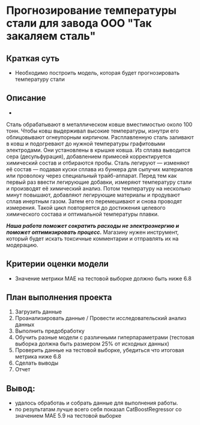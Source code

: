 # Прогнозирование температуры стали для завода ООО "Так закаляем сталь"

## Краткая суть

* Необходимо построить модель, которая будет прогнозировать температуру стали 

## Описание

* 
Сталь обрабатывают в металлическом ковше вместимостью около 100 тонн. Чтобы ковш выдерживал высокие температуры, изнутри его облицовывают огнеупорным кирпичом. Расплавленную сталь заливают в ковш и подогревают до нужной температуры графитовыми электродами. Они установлены в крышке ковша. Из сплава выводится сера (десульфурация), добавлением примесей корректируется химический состав и отбираются пробы. Сталь легируют — изменяют её состав — подавая куски сплава из бункера для сыпучих материалов или проволоку через специальный трайб-аппарат. Перед тем как первый раз ввести легирующие добавки, измеряют температуру стали и производят её химический анализ. Потом температуру на несколько минут повышают, добавляют легирующие материалы и продувают сплав инертным газом. Затем его перемешивают и снова проводят измерения. Такой цикл повторяется до достижения целевого химического состава и оптимальной температуры плавки.


***Наша работа поможет сократить расходы не электроэнергию и поможет оптимизировать процесс.*** Магазину нужен инструмент, который будет искать токсичные комментарии и отправлять их на модерацию.

## Критерии оценки модели

* Значение метрики MAE на тестовой выборке должно быть ниже 6.8

## План выполнения проекта

1. Загрузить данные
2. Проанализировать данные / Провести исследовательский анализ данных
3. Выполнить предобработку
4. Обучить разные модели с различными гиперпараметрами (тестовая выборка должна быть размером 25% от исходных данных)
5. Проверить данные на тестовой выборке, убедиться что итоговая метрика ниже 6.8
6. Сделать выводы
7. Отчет

## Вывод:
* удалось обработаь и собрать данные для выполнения работы.
* по результатам лучше всего себя показал CatBoostRegressor со значением MAE 5.9 на тестовой выборке
